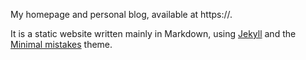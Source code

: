 My homepage and personal blog, available at https://.


It is a static website written mainly in Markdown, using [Jekyll](https://jekyllrb.com/) and the [Minimal mistakes](https://mmistakes.github.io/minimal-mistakes/) theme.
